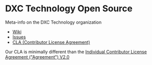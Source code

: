 DXC Technology Open Source
==========================

Meta-info on the DXC Technology organization

* [Wiki](https://github.com/dxc-technology/csc-open-source/wiki)
* [Issues](https://github.com/dxc-technology/csc-open-source/wiki)
* [CLA (Contributor License Agreement)](http://opensource.csc.com/sysworkflow/en/neoclassic/251810809537eb36f73ac23031915862/Signing_CLA_Welcome_Page.php)

Our CLA is minimally different than the [Individual Contributor License Agreement ("Agreement") V2.0](http://www.apache.org/licenses/icla.txt)
